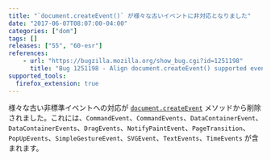 ```yaml
---
title: "`document.createEvent()` が様々な古いイベントに非対応となりました"
date: "2017-06-07T08:07:00-04:00"
categories: ["dom"]
tags: []
releases: ["55", "60-esr"]
references:
    - url: "https://bugzilla.mozilla.org/show_bug.cgi?id=1251198"
      title: "Bug 1251198 - Align document.createEvent() supported events with spec"
supported_tools:
  firefox_extension: true
---
```

様々な古い非標準イベントへの対応が [`document.createEvent`](https://developer.mozilla.org/docs/Web/API/Document/createEvent) メソッドから削除されました。これには、`CommandEvent`、`CommandEvents`、`DataContainerEvent`、`DataContainerEvents`、`DragEvents`、`NotifyPaintEvent`、`PageTransition`、`PopUpEvents`、`SimpleGestureEvent`、`SVGEvent`、`TextEvents`、`TimeEvents` が含まれます。
